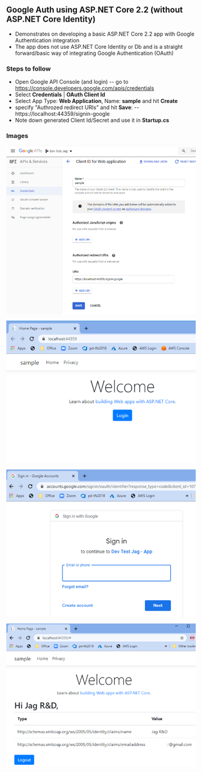 ## Google Auth using ASP.NET Core 2.2 (without ASP.NET Core Identity)

 - Demonstrates on developing a basic ASP.NET Core 2.2 app with Google Authentication integration
 - The app does not use ASP.NET Core Identity or Db and is a straight forward/basic way of integrating Google Authentication (OAuth)

### Steps to follow
- Open Google API Console (and login)
-- go to https://console.developers.google.com/apis/credentials
- Select **Credentials** | **OAuth Client Id**
- Select App Type: **Web Application**, Name: **sample** and hit **Create**
- specify "Authrozed redirect URIs" and hit **Save**:
--https://localhost:44359/signin-google
- Note down generated Client Id/Secret and use it in **Startup.cs**
### Images

![00.png](images/00.png?raw=true "00.png")

![01.png](images/01.png?raw=true "01.png")

![02.png](images/02.png?raw=true "02.png")

![03.png](images/03.png?raw=true "03.png")
